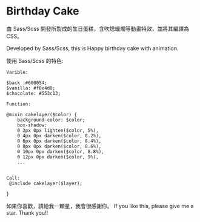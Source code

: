 # Birthday Cake

由 Sass/Scss 開發所製成的生日蛋糕，含吹熄蠟燭等動畫特效，並將其編譯為 CSS。

Developed by Sass/Scss, this is Happy birthday cake with animation.

使用 Sass/Scss 的特色:

```
Varible:

$back :#600054;
$vanilla: #f0e4d0;
$chocolate: #553c13;

```

```
Function:

@mixin cakelayer($color) {
    background-color: $color;
    box-shadow:
    0 2px 0px lighten($color, 5%),
    0 4px 0px darken($color, 8.2%),
    0 6px 0px darken($color, 8.4%),
    0 8px 0px darken($color, 8.6%),
    0 10px 0px darken($color, 8.8%),
    0 12px 0px darken($color, 9%),
    ...


Call:
 @include cakelayer($layer);

}

```

如果你喜歡，請給我一顆星，我會很感謝你。 If you like this, please give me a star. Thank you!!

<img src='https://raw.githubusercontent.com/tsen1220/strawberrycake/master/cake.jpg' alt=''>
